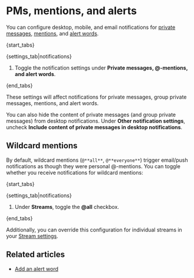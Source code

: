 # PMs, mentions, and alerts

You can configure desktop, mobile, and email notifications for
[private messages](/help/private-messages), [mentions](/help/mention-a-user-or-group), and
[alert words](/help/add-an-alert-word).

{start_tabs}

{settings_tab|notifications}

1. Toggle the notification settings under **Private messages, @-mentions, and alert words**.

{end_tabs}

These settings will affect notifications for private messages, group
private messages, mentions, and alert words.

You can also hide the content of private messages (and group private
messages) from desktop notifications.
Under **Other notification settings**, uncheck
**Include content of private messages in desktop notifications**.

## Wildcard mentions

By default, wildcard mentions (`@**all**`, `@**everyone**`) trigger
email/push notifications as though they were personal @-mentions.  You
can toggle whether you receive notifications for wildcard mentions:

{start_tabs}

{settings_tab|notifications}

1. Under **Streams**, toggle the **@all** checkbox.

{end_tabs}

Additionally, you can override this configuration for individual
streams in your [Stream settings](/help/stream-notifications).

## Related articles

* [Add an alert word](/help/add-an-alert-word)
